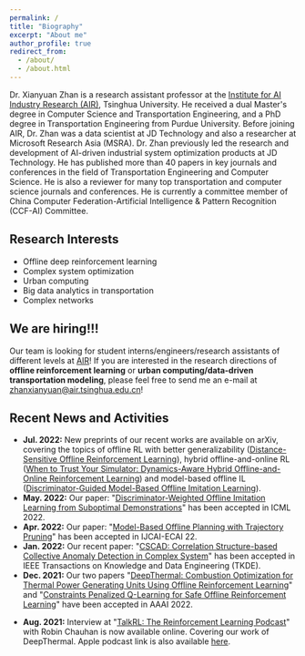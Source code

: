 ```yaml
---
permalink: /
title: "Biography"
excerpt: "About me"
author_profile: true
redirect_from: 
  - /about/
  - /about.html
---
```


Dr. Xianyuan Zhan is a research assistant professor at the [Institute for AI Industry Research (AIR)](https://air.tsinghua.edu.cn), Tsinghua University. He received a dual Master's degree in Computer Science and Transportation Engineering, and a PhD degree in Transportation Engineering from Purdue University. Before joining AIR, Dr. Zhan was a data scientist at JD Technology and also a researcher at Microsoft Research Asia (MSRA). Dr. Zhan previously led the research and development of AI-driven industrial system optimization products at JD Technology. He has published more than 40 papers in key journals and conferences in the field of Transportation Engineering and Computer Science. He is also a reviewer for many top transportation and computer science journals and conferences. He is currently a committee member of China Computer Federation-Artificial Intelligence & Pattern Recognition (CCF-AI) Committee. 

Research Interests
---
* Offline deep reinforcement learning
* Complex system optimization
* Urban computing
* Big data analytics in transportation
* Complex networks

We are hiring!!!
---
Our team is looking for student interns/engineers/research assistants of different levels at [AIR](https://air.tsinghua.edu.cn)! If you are interested in the research directions of **offline reinforcement learning** or **urban computing/data-driven transportation modeling**, please feel free to send me an e-mail at [zhanxianyuan@air.tsinghua.edu.cn](mailto:zhanxianyuan@air.tsinghua.edu.cn)!


Recent News and Activities
---
* <b>Jul. 2022:</b> New preprints of our recent works are available on arXiv, covering the topics of offline RL with better generalizability ([Distance-Sensitive Offline Reinforcement Learning](http://zhanxianyuan.xyz/publication/2022-DOGE)), hybrid offline-and-online RL ([When to Trust Your Simulator: Dynamics-Aware Hybrid Offline-and-Online Reinforcement Learning](http://zhanxianyuan.xyz/publication/2022-H2O)) and model-based offline IL ([Discriminator-Guided Model-Based Offline Imitation Learning](http://zhanxianyuan.xyz/publication/2022-DMIL)).
* <b>May. 2022:</b> Our paper: "[Discriminator-Weighted Offline Imitation Learning from Suboptimal Demonstrations](http://zhanxianyuan.xyz/publication/2021-DWBC)" has been accepted in ICML 2022.
* <b>Apr. 2022:</b> Our paper: "[Model-Based Offline Planning with Trajectory Pruning](http://zhanxianyuan.xyz/publication/2022-MOPP)" has been accepted in IJCAI-ECAI 22.
* <b>Jan. 2022:</b> Our recent paper: "[CSCAD: Correlation Structure-based Collective Anomaly Detection in Complex System](http://zhanxianyuan.xyz/publication/2021-OOD_anomaly)" has been accepted in IEEE Transactions on Knowledge and Data Engineering (TKDE).
* <b>Dec. 2021:</b> Our two papers "[DeepThermal: Combustion Optimization for Thermal Power Generating Units Using Offline Reinforcement Learning](http://zhanxianyuan.xyz/publication/2021-deep_thermal)" and "[Constraints Penalized Q-Learning for Safe Offline Reinforcement Learning](http://zhanxianyuan.xyz/publication/2021-CPQ)" have been accepted in AAAI 2022.
<!-- * <b>Oct. 2021:</b> Our two recent papers "[Discriminator-Weighted Offline Imitation Learning from Suboptimal Demonstrations](http://zhanxianyuan.xyz/publication/2021-DWBC)" and "[Model-Based Offline Planning with Trajectory Pruning](http://zhanxianyuan.xyz/publication/2022-MOPP)" have been accepted in NeurIPS Deep RL Workshop and NeurIPS Offline RL Workshop. -->
* <b>Aug. 2021:</b> Interview at "[TalkRL: The Reinforcement Learning Podcast](https://www.talkrl.com/episodes/xianyuan-zhan)" with Robin Chauhan is now available online. Covering our work of DeepThermal. Apple podcast link is also available [here](https://podcasts.apple.com/us/podcast/xianyuan-zhan/id1478198107?i=1000533713098).
<!-- * <b>Jul. 2021:</b> Our two papers: "[DeepThermal: Combustion Optimization for Thermal Power Generating Units Using Offline Reinforcement Learning](http://zhanxianyuan.xyz/publication/2021-deep_thermal)" and "[Constraints Penalized Q-Learning for Safe Offline Reinforcement Learning](http://zhanxianyuan.xyz/publication/2021-CPQ)" have been accepted in Reinforcement Learning for Real Life Workshop @ ICML 2021. Both papers are selected for the Spotlight Session. -->
<!-- * <b>May. 2021:</b> Our latest paper: "[Network-Wide Traffic States Imputation Using Self-interested Coalitional Learning](http://zhanxianyuan.xyz/publication/2021-KDD_imputation)" has been accepted in KDD 2021. -->
<!-- * <b>Dec. 2020:</b> Our new paper "[Robust Spatio-Temporal Purchase Prediction via Deep Meta Learning](http://zhanxianyuan.xyz/publication/2021-AAAI_purchase)" has been accepted in AAAI 2021. -->